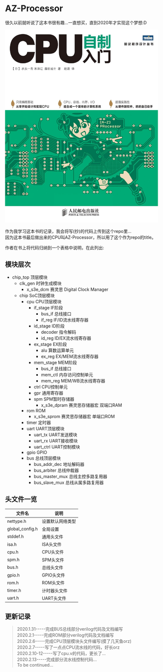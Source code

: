# AZ-Processor
很久以前就听说了这本书很有趣...一直想买，直到2020年才实现这个梦想:D     

![alt book](/img/1.jpg)

作为我学习这本书的记录，我会将写(抄)的代码上传到这个repo里...  
因为这本书最后做出来的CPU叫AZ-Processor，所以用了这个作为repo的title。  

作者在书上将代码归纳到一个表格中说明，在此列出:

## 模块层次

- chip_top              顶层模块
  - clk_gen                 时钟生成模块
    - x_s3e_dcm                 赛灵思 Digital Clock Manager
  - chip                SoC顶层模块
    - cpu                   CPU顶层模块
      - if_stage                IF阶段
        - bus_if                    总线接口
        - if_reg                    IF/ID流水线寄存器
      - id_stage                ID阶段
        - decoder                   指令解码
        - id_reg                    ID/EX流水线寄存器
      - ex_stage                EX阶段
        - alu                       算数运算单元
        - ex_reg                    EX/MEM流水线寄存器
      - mem_stage               MEM阶段
        - bus_if                    总线接口
        - mem_ctl                   内存访问控制单元
        - mem_reg                   MEM/WB流水线寄存器
      - ctrl                    CPU控制单元
      - gpr                     通用寄存器
      - spm                     SPM暂时存储器
        - x_s3e_dpram               赛灵思存储器宏 双端口RAM
    - rom                   ROM
      - x_s3e_sprom             赛灵思存储器宏 单端口ROM
    - timer                 定时器
    - uart                  UART顶层模块
      - uart_tx                 UART发送模块
      - uart_rx                 UART接收模块
      - uart_ctrl               UART控制模块
    - gpio                  GPIO
    - bus                   总线顶层模块
      - bus_addr_dec            地址解码器
      - bus_arbiter             总线仲裁器
      - bus_master_mux          总线主控多路复用器
      - bus_slave_mux           总线从属多路复用器

## 头文件一览  

| 文件名 | 说明 |
| ----- | ----- |
| nettype.h | 设置默认网络类型 |
| global_config.h | 全局设置 |
| stddef.h | 通用头文件 |
| isa.h | ISA头文件 |
| cpu.h | CPU头文件 |
| spm.h | SPM头文件 |
| bus.h | 总线头文件 |
| gpio.h | GPIO头文件 |
| rom.h | ROM头文件 |
| timer.h | 计时器头文件 |
| uart.h | UART头文件 |

## 更新记录

> 2020.1.31-----完成BUS总线部分verilog代码及文档编写  
> 2020.2.1-----完成ROM部分verilog代码及文档编写  
> 2020.2.6-----完成CPU顶层模块头文件编写(摸了几天鱼orz)  
> 2020.2.7-----写了一点点CPU流水线的代码，好长orz  
> 2020.2.10-12-----写了cpu.v的代码，更长了...  
> 2020.2.13-----完成部分流水线控制代码...  
> To be continued...  
